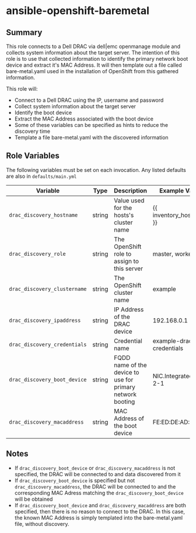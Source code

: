 # ansible-openshift-baremetal

## Summary

This role connects to a Dell DRAC via dell|emc openmanage module and collects system information about the target server. 
The intention of this role is to use that collected information to identify the primary network boot device and extract it's MAC Address.
It will then template out a file called bare-metal.yaml used in the installation of OpenShift from this gathered information.

This role will:

* Connect to a Dell DRAC using the IP, username and password
* Collect system information about the target server
* Identify the boot device
* Extract the MAC Address associated with the boot device
* Some of these variables can be specified as hints to reduce the discovery time
* Template a file bare-metal.yaml with the discovered information


## Role Variables

The following variables must be set on each invocation. Any listed defaults are also in `defaults/main.yml`

| Variable | Type | Description | Example Value
| --- | --- | --- | ---
`drac_discovery_hostname` | string | Value used for the hosts's cluster name | {{ inventory_hostname }}
`drac_discovery_role` | string | The OpenShift role to assign to this server | master, worker
`drac_discovery_clustername` | string | The OpenShift cluster name | example
`drac_discovery_ipaddress` | string | IP Address of the DRAC device | 192.168.0.1
`drac_discovery_credentials` | string | Credential name | example-drac-credentials
`drac_discovery_boot_device` | string | FQDD name of the device to use for primary network booting | NIC.Integrated.1-2-1
`drac_discovery_macaddress` | string | MAC Address of the boot device | FE:ED:DE:AD:BE:EF

## Notes

* If `drac_discovery_boot_device` or `drac_discovery_macaddress` is not specified, the DRAC will be connected to and data discovered from it
* If `drac_discovery_boot_device` is specified but not `drac_discovery_macaddress`, the DRAC will be connected to and the corresponding MAC Adress matching the `drac_discovery_boot_device` will be obtained
* If `drac_discovery_boot_device` and `drac_discovery_macaddress` are both specified, then there is no reason to connect to the DRAC. In this case, the known MAC Address is simply templated into the bare-metal.yaml file, without discovery.